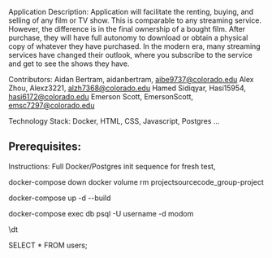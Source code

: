 Application Description:
Application will facilitate the renting, buying, and selling of any film or TV show. This is comparable to any streaming service. However, the difference is in the final ownership of a bought film. After purchase, they will have full autonomy to download or obtain a physical copy of whatever they have purchased. In the modern era, many streaming services have changed their outlook, where you subscribe to the service and get to see the shows they have. 

Contributors:
Aidan Bertram, aidanbertram, aibe9737@colorado.edu
Alex Zhou, Alexz3221, alzh7368@colorado.edu
Hamed Sidiqyar, Hasi15954, hasi6172@colorado.edu
Emerson Scott, EmersonScott, emsc7297@colorado.edu

Technology Stack:
Docker, HTML, CSS, Javascript, Postgres ...

Prerequisites:
-

Instructions:
Full Docker/Postgres init sequence for fresh test,

docker-compose down
docker volume rm projectsourcecode_group-project

docker-compose up -d --build

docker-compose exec db psql -U username -d modom

\dt

SELECT * FROM users;

